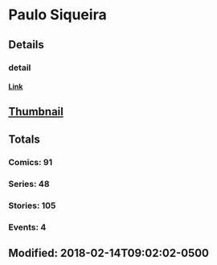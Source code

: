 # Paulo  Siqueira 
## Details
### detail
#### [Link](http://marvel.com/comics/creators/7413/paulo_siqueira?utm_campaign=apiRef&utm_source=225578a89fc76f3d20fbffda5d17a88d)
## [Thumbnail](http://i.annihil.us/u/prod/marvel/i/mg/b/40/image_not_available.jpg)
## Totals
### Comics: 91
### Series: 48
### Stories: 105
### Events: 4
## Modified: 2018-02-14T09:02:02-0500